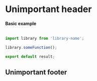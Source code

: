 # Unimportant header

#### Basic example

``` js

import library from 'library-name';

library.someFunction();

export default result;

```

## Unimportant footer